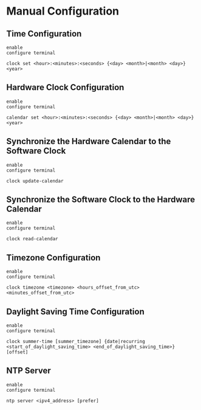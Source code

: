 # Manual Configuration

## Time Configuration

```Cisco IOS
enable
configure terminal

clock set <hour>:<minutes>:<seconds> {<day> <month>|<month> <day>} <year>
```

## Hardware Clock Configuration

```Cisco IOS
enable
configure terminal

calendar set <hour>:<minutes>:<seconds> {<day> <month>|<month> <day>} <year>
```

## Synchronize the Hardware Calendar to the Software Clock

```Cisco IOS
enable
configure terminal

clock update-calendar 
```

## Synchronize the Software Clock to the Hardware Calendar

```Cisco IOS
enable
configure terminal

clock read-calendar
```

## Timezone Configuration

```Cisco IOS
enable
configure terminal

clock timezone <timezone> <hours_offset_from_utc> <minutes_offset_from_utc> 
```

## Daylight Saving Time Configuration

```Cisco IOS
enable
configure terminal

clock summer-time [summer_timezone] {date|recurring <start_of_daylight_saving_time> <end_of_daylight_saving_time>} [offset]
```

## NTP Server

```Cisco IOS
enable
configure terminal

ntp server <ipv4_address> [prefer]
```
